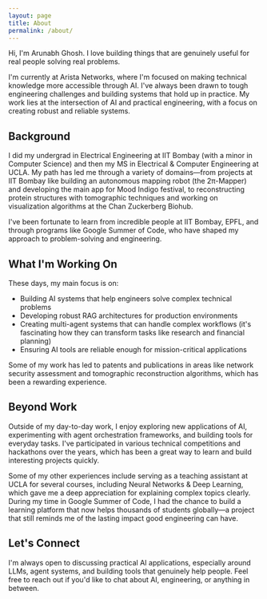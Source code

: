 ```yaml
---
layout: page
title: About
permalink: /about/
---
```


Hi, I'm Arunabh Ghosh. I love building things that are genuinely useful for real people solving real problems.

I'm currently at Arista Networks, where I'm focused on making technical knowledge more accessible through AI. I've always been drawn to tough engineering challenges and building systems that hold up in practice. My work lies at the intersection of AI and practical engineering, with a focus on creating robust and reliable systems.

## Background

I did my undergrad in Electrical Engineering at IIT Bombay (with a minor in Computer Science) and then my MS in Electrical & Computer Engineering at UCLA. My path has led me through a variety of domains—from projects at IIT Bombay like building an autonomous mapping robot (the 2π-Mapper) and developing the main app for Mood Indigo festival, to reconstructing protein structures with tomographic techniques and working on visualization algorithms at the Chan Zuckerberg Biohub.

I've been fortunate to learn from incredible people at IIT Bombay, EPFL, and through programs like Google Summer of Code, who have shaped my approach to problem-solving and engineering.

## What I'm Working On

These days, my main focus is on:
- Building AI systems that help engineers solve complex technical problems
- Developing robust RAG architectures for production environments
- Creating multi-agent systems that can handle complex workflows (it's fascinating how they can transform tasks like research and financial planning)
- Ensuring AI tools are reliable enough for mission-critical applications

Some of my work has led to patents and publications in areas like network security assessment and tomographic reconstruction algorithms, which has been a rewarding experience.

## Beyond Work

Outside of my day-to-day work, I enjoy exploring new applications of AI, experimenting with agent orchestration frameworks, and building tools for everyday tasks. I've participated in various technical competitions and hackathons over the years, which has been a great way to learn and build interesting projects quickly.

Some of my other experiences include serving as a teaching assistant at UCLA for several courses, including Neural Networks & Deep Learning, which gave me a deep appreciation for explaining complex topics clearly. During my time in Google Summer of Code, I had the chance to build a learning platform that now helps thousands of students globally—a project that still reminds me of the lasting impact good engineering can have.

## Let's Connect

I'm always open to discussing practical AI applications, especially around LLMs, agent systems, and building tools that genuinely help people. Feel free to reach out if you'd like to chat about AI, engineering, or anything in between.
